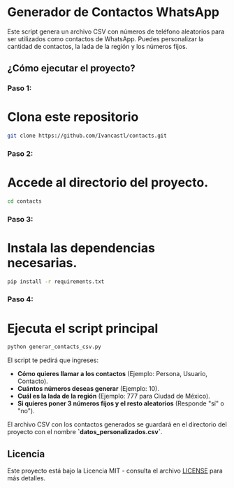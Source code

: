 # Generador de Contactos WhatsApp

Este script genera un archivo CSV con números de teléfono aleatorios para ser utilizados como contactos de WhatsApp. Puedes personalizar la cantidad de contactos, la lada de la región y los números fijos.

## ¿Cómo ejecutar el proyecto?

### **Paso 1:**
# Clona este repositorio 
```bash
git clone https://github.com/Ivancastl/contacts.git
```

### **Paso 2:**
# Accede al directorio del proyecto.
```bash
cd contacts
```

### **Paso 3:**
# Instala las dependencias necesarias.
```bash
pip install -r requirements.txt
```

### **Paso 4:**
# Ejecuta el script principal
```bash
python generar_contacts_csv.py
```

El script te pedirá que ingreses:

- **Cómo quieres llamar a los contactos** (Ejemplo: Persona, Usuario, Contacto).
- **Cuántos números deseas generar** (Ejemplo: 10).
- **Cuál es la lada de la región** (Ejemplo: 777 para Ciudad de México).
- **Si quieres poner 3 números fijos y el resto aleatorios** (Responde "sí" o "no").

El archivo CSV con los contactos generados se guardará en el directorio del proyecto con el nombre **\`datos_personalizados.csv\`**.




## Licencia

Este proyecto está bajo la Licencia MIT - consulta el archivo [LICENSE](LICENSE) para más detalles.

